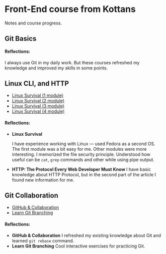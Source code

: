 # Front-End course from Kottans

Notes and course progress.

## Git Basics

#### Reflections:

I always use Git in my daily work. But these courses refreshed my knowledge and improved my skills in some points. 

## Linux CLI, and HTTP
- [Linux Survival (1 module)](task_linux_cli/screenshot_1.png?raw=true)
- [Linux Survival (2 module)](task_linux_cli/screenshot_2.png?raw=true)
- [Linux Survival (3 module)](task_linux_cli/screenshot_3.png?raw=true)
- [Linux Survival (4 module)](task_linux_cli/screenshot_4.png?raw=true)

#### Reflections:

- **Linux Survival**

  I have experience working with Linux — used Fedora as a second OS. The first module was a bit easy for me. Other modules were more interesting. I memorized the file security principle. Understood how useful can be `cat`, `grep` commands and other while using pipe output. 
- **HTTP: The Protocol Every Web Developer Must Know**
  I have basic knowledge about HTTP Protocol, but in the second part of the article I found new information for me. 

## Git Collaboration
- [GitHub & Collaboration](task_git_collaboration/screenshot_1.png?raw=true)
- [Learn Git Branching](task_git_collaboration/screenshot_2.png?raw=true)

#### Reflections: 
- **GitHub & Collaboration**
  I refreshed my existing knowledge about Git and learned `git rebase` command. 
- **Learn Git Branching**
  Cool interactive exercises for practicing Git. 
